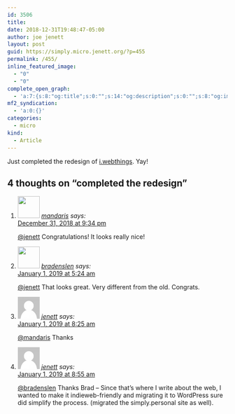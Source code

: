 ```yaml
---
id: 3506
title: 
date: 2018-12-31T19:48:47-05:00
author: joe jenett
layout: post
guid: https://simply.micro.jenett.org/?p=455
permalink: /455/
inline_featured_image:
  - "0"
  - "0"
complete_open_graph:
  - 'a:7:{s:8:"og:title";s:0:"";s:14:"og:description";s:0:"";s:8:"og:image";s:0:"";s:7:"og:type";s:0:"";s:12:"twitter:card";s:7:"summary";s:19:"twitter:description";s:0:"";s:15:"twitter:creator";s:0:"";}'
mf2_syndication:
  - 'a:0:{}'
categories:
  - micro
kind:
  - Article
---
```

Just completed the redesign of [i.webthings](https://iwebthings.jenett.org/ "i.webthings"). Yay!

<h2 id="comments-title">4 thoughts on “<span>completed the redesign</span>”		</h2>


<ol class="commentlist">
<li class="comment even thread-even depth-1 u-comment h-cite h-entry p-comment" id="li-comment-351">
<article id="comment-351" class="comment " itemprop="comment" itemscope="" itemtype="http://schema.org/Comment">
<footer>
<address class="comment-author p-author author vcard hcard h-card" itemprop="creator" itemscope="" itemtype="http://schema.org/Person">
<img alt="" src="https://www.gravatar.com/avatar/03fb367dd4c7aea56f77dfa496db3725?s=96&amp;d=https%3A%2F%2Fmicro.blog%2Fimages%2Fblank_avatar.png" srcset="https://www.gravatar.com/avatar/03fb367dd4c7aea56f77dfa496db3725?s=96&amp;d=https%3A%2F%2Fmicro.blog%2Fimages%2Fblank_avatar.png 2x" class="avatar avatar-50 photo avatar-default local-avatar u-photo" itemprop="image" loading="lazy" width="50" height="50">				<cite class="fn p-name" itemprop="name"><a href="https://micro.blog/mandaris" rel="external nofollow ugc" class="u-url url">mandaris</a></cite> <span class="says">says:</span>					</address>
<!-- .comment-author .vcard -->

<div class="comment-meta commentmetadata">
<a href="https://micro.blog/mandaris/1649709"><time class="updated published dt-updated dt-published" datetime="2018-12-31T21:34:03-05:00" itemprop="datePublished dateModified dateCreated">
December 31, 2018 at 9:34 pm						</time></a>
</div>
<!-- .comment-meta .commentmetadata -->
</footer>

<div class="comment-content e-content p-summary p-name" itemprop="text name description">
<p><a href="https://micro.blog/jenett" rel="nofollow ugc">@jenett</a> Congratulations! It looks really nice!</p>
</div>

<div class="reply">
</div>
<!-- .reply -->
</article><!-- #comment-## -->
</li>
<!-- #comment-## -->
<li class="comment odd alt thread-odd thread-alt depth-1 u-comment h-cite h-entry p-comment" id="li-comment-352">
<article id="comment-352" class="comment " itemprop="comment" itemscope="" itemtype="http://schema.org/Comment">
<footer>
<address class="comment-author p-author author vcard hcard h-card" itemprop="creator" itemscope="" itemtype="http://schema.org/Person">
<img alt="" src="https://micro.blog/bradenslen/avatar.jpg" srcset="https://micro.blog/bradenslen/avatar.jpg 2x" class="avatar avatar-50 photo avatar-default local-avatar u-photo" itemprop="image" loading="lazy" width="50" height="50">				<cite class="fn p-name" itemprop="name"><a href="https://micro.blog/bradenslen" rel="external nofollow ugc" class="u-url url">bradenslen</a></cite> <span class="says">says:</span>					</address>
<!-- .comment-author .vcard -->

<div class="comment-meta commentmetadata">
<a href="https://micro.blog/bradenslen/1654504"><time class="updated published dt-updated dt-published" datetime="2019-01-01T05:24:15-05:00" itemprop="datePublished dateModified dateCreated">
January 1, 2019 at 5:24 am						</time></a>
</div>
<!-- .comment-meta .commentmetadata -->
</footer>

<div class="comment-content e-content p-summary p-name" itemprop="text name description">
<p><a href="https://micro.blog/jenett" rel="nofollow ugc">@jenett</a> That looks great. Very different from the old.  Congrats.</p>
</div>

<div class="reply">
</div>
<!-- .reply -->
</article><!-- #comment-## -->
</li>
<!-- #comment-## -->
<li class="comment even thread-even depth-1 u-comment h-cite h-entry p-comment" id="li-comment-353">
<article id="comment-353" class="comment " itemprop="comment" itemscope="" itemtype="http://schema.org/Comment">
<footer>
<address class="comment-author p-author author vcard hcard h-card" itemprop="creator" itemscope="" itemtype="http://schema.org/Person">
<img alt="" src="/wp-content/plugins/webmention/img/mm.jpg" srcset="/wp-content/plugins/webmention/img/mm.jpg 2x" class="avatar avatar-50 photo avatar-default u-photo" itemprop="image" loading="lazy" width="50" height="50">				<cite class="fn p-name" itemprop="name"><a href="https://micro.blog/jenett" rel="external nofollow ugc" class="u-url url">jenett</a></cite> <span class="says">says:</span>					</address>
<!-- .comment-author .vcard -->

<div class="comment-meta commentmetadata">
<a href="https://micro.blog/jenett/1655747"><time class="updated published dt-updated dt-published" datetime="2019-01-01T08:25:41-05:00" itemprop="datePublished dateModified dateCreated">
January 1, 2019 at 8:25 am						</time></a>
</div>
<!-- .comment-meta .commentmetadata -->
</footer>

<div class="comment-content e-content p-summary p-name" itemprop="text name description">
<p><a href="https://micro.blog/mandaris" rel="nofollow ugc">@mandaris</a> Thanks</p>
</div>

<div class="reply">
</div>
<!-- .reply -->
</article><!-- #comment-## -->
</li>
<!-- #comment-## -->
<li class="comment odd alt thread-odd thread-alt depth-1 u-comment h-cite h-entry p-comment" id="li-comment-354">
<article id="comment-354" class="comment " itemprop="comment" itemscope="" itemtype="http://schema.org/Comment">
<footer>
<address class="comment-author p-author author vcard hcard h-card" itemprop="creator" itemscope="" itemtype="http://schema.org/Person">
<img alt="" src="/wp-content/plugins/webmention/img/mm.jpg" srcset="/wp-content/plugins/webmention/img/mm.jpg 2x" class="avatar avatar-50 photo avatar-default u-photo" itemprop="image" loading="lazy" width="50" height="50">				<cite class="fn p-name" itemprop="name"><a href="https://micro.blog/jenett" rel="external nofollow ugc" class="u-url url">jenett</a></cite> <span class="says">says:</span>					</address>
<!-- .comment-author .vcard -->

<div class="comment-meta commentmetadata">
<a href="https://micro.blog/jenett/1655941"><time class="updated published dt-updated dt-published" datetime="2019-01-01T08:55:47-05:00" itemprop="datePublished dateModified dateCreated">
January 1, 2019 at 8:55 am						</time></a>
</div>
<!-- .comment-meta .commentmetadata -->
</footer>

<div class="comment-content e-content p-summary p-name" itemprop="text name description">
<p><a href="https://micro.blog/bradenslen" rel="nofollow ugc">@bradenslen</a> Thanks Brad – Since that’s where I write about the web, I wanted to make it indieweb-friendly and migrating it to WordPress sure did simplify the process. (migrated the simply.personal site as well).</p></div></article></li></ol>